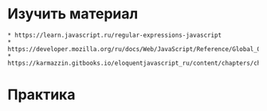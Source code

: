 # Изучить материал
    * https://learn.javascript.ru/regular-expressions-javascript
    * https://developer.mozilla.org/ru/docs/Web/JavaScript/Reference/Global_Objects/RegExp
    * https://karmazzin.gitbooks.io/eloquentjavascript_ru/content/chapters/chapter9.html
# Практика
 